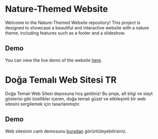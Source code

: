 # Nature-Themed Website

Welcome to the Nature-Themed Website repository! This project is designed to showcase a beautiful and interactive website with a nature theme, including features such as a footer and a slideshow.

## Demo

You can view the live demo of the website [here](https://your-demo-link.com).


# Doğa Temalı Web Sitesi TR

Doğa Temalı Web Sitesi deposuna hoş geldiniz! Bu proje, alt bilgi ve slayt gösterisi gibi özellikler içeren, doğa temalı güzel ve etkileşimli bir web sitesini sergilemek için tasarlanmıştır.

## Demo

Web sitesinin canlı demosunu [buradan](https://your-demo-link.com) görüntüleyebilirsiniz.

